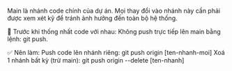 Main là nhánh code chính của dự án. Mọi thay đổi vào nhánh này cần phải được xem xét kỹ để tránh ảnh hưởng đến toàn bộ hệ thống.

🚫 Trước khi thống nhất code với nhau:
Không push trực tiếp lên main bằng lệnh: git push.

✅ Nên làm:
Push code lên nhánh riêng: git push origin [ten-nhanh-moi]
Xoá 1 nhánh bất kỳ (trừ main): git push origin --delete [ten-nhanh]
